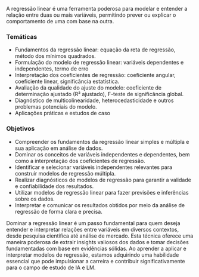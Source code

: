 A regressão linear é uma ferramenta poderosa para modelar e entender a relação entre duas ou mais variáveis, permitindo prever ou explicar o comportamento de uma com base na outra.

### Temáticas

* Fundamentos da regressão linear: equação da reta de regressão, método dos mínimos quadrados.
* Formulação do modelo de regressão linear: variáveis dependentes e independentes, termo de erro
* Interpretação dos coeficientes de regressão: coeficiente angular, coeficiente linear, significância estatística.
* Avaliação da qualidade do ajuste do modelo: coeficiente de determinação ajustado (R² ajustado), F-teste de significância global.
* Diagnóstico de multicolinearidade, heterocedasticidade e outros problemas potenciais do modelo.
* Aplicações práticas e estudos de caso

### Objetivos

* Compreender os fundamentos da regressão linear simples e múltipla e sua aplicação em análise de dados.
* Dominar os conceitos de variáveis independentes e dependentes, bem como a interpretação dos coeficientes de regressão.
* Identificar e selecionar variáveis independentes relevantes para construir modelos de regressão múltipla.
* Realizar diagnósticos de modelos de regressão para garantir a validade e confiabilidade dos resultados.
* Utilizar modelos de regressão linear para fazer previsões e inferências sobre os dados.
* Interpretar e comunicar os resultados obtidos por meio da análise de regressão de forma clara e precisa.

Dominar a regressão linear é um passo fundamental para quem deseja entender e interpretar relações entre variáveis em diversos contextos, desde pesquisa científica até análise de mercado. Esta técnica oferece uma maneira poderosa de extrair insights valiosos dos dados e tomar decisões fundamentadas com base em evidências sólidas. Ao aprender a aplicar e interpretar modelos de regressão, estamos adquirindo uma habilidade essencial que pode impulsionar a carreira e contribuir significativamente para o campo de estudo de IA e LM.

